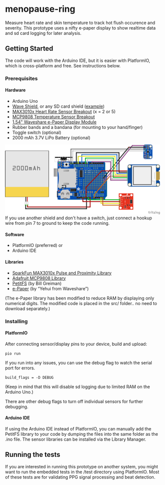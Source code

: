 # menopause-ring

Measure heart rate and skin temperature to track hot flush occurence and severity. This prototype uses a nifty e-paper display to show realtime data and sd card logging for later analysis.

## Getting Started

The code will work with the Arduino IDE, but it is easier with PlatformIO, which is cross-platform and free. See instructions below.

### Prerequisites

#### Hardware
* Arduino Uno
* [Wave Shield](https://www.adafruit.com/product/94), or any SD card shield ([example](https://www.adafruit.com/product/1141))
* [MAX3010x Heart Rate Sensor Breakout](http://sfe.io/p14045) (x = 2 or 5)
* [MCP9808 Temperature Sensor Breakout](https://www.adafruit.com/product/1782)
* [1.54" Waveshare e-Paper Display Module](https://www.waveshare.com/wiki/1.54inch_e-Paper_Module)
* Rubber bands and a bandana (for mounting to your hand/finger)
* Toggle switch (optional)
* 2000 mAh 3.7V LiPo Battery (optional)

![Fritzing schematic](schematic.png "Schematic")
If you use another shield and don't have a switch, just connect a hookup wire from pin 7 to ground to keep the code running.

#### Software
* PlatformIO (preferred) or
* Arduino IDE

#### Libraries
* [SparkFun MAX3010x Pulse and Proximity Library](https://github.com/sparkfun/SparkFun_MAX3010x_Sensor_Library)
* [Adafruit MCP9808 Library](https://github.com/adafruit/Adafruit_MCP9808_Library)
* [PetitFS](https://github.com/greiman/PetitFS) (by Bill Greiman)
* [e-Paper](https://github.com/waveshare/e-Paper) (by “Yehui from Waveshare”)

(The e-Paper library has been modified to reduce RAM by displaying only numerical digits. The modified code is placed in the src/ folder.. no need to download separately.)

### Installing

#### PlatformIO

After connecting sensor/display pins to your device, build and upload:
```
pio run
```

If you run into any issues, you can use the debug flag to watch the serial port for errors.
```
build_flags = -D DEBUG
```
(Keep in mind that this will disable sd logging due to limited RAM on the Arduino Uno.)

There are other debug flags to turn off individual sensors for further debugging.

#### Arduino IDE

If using the Arduino IDE instead of PlatformIO, you can manually add the PetitFS library to your code by dumping the files into the same folder as the .ino file. The sensor libraries can be installed via the Library Manager.

## Running the tests

If you are interested in running this prototype on another system, you might want to run the embedded tests in the /test directory using PlatformIO. Most of these tests are for validating PPG signal processing and beat detection.
